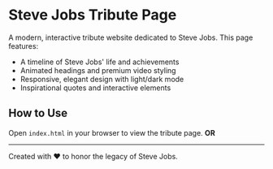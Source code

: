 # Steve Jobs Tribute Page

A modern, interactive tribute website dedicated to Steve Jobs. This page features:

- A timeline of Steve Jobs' life and achievements
- Animated headings and premium video styling
- Responsive, elegant design with light/dark mode
- Inspirational quotes and interactive elements

## How to Use
Open `index.html` in your browser to view the tribute page.
**OR**

---
Created with ❤️ to honor the legacy of Steve Jobs.
